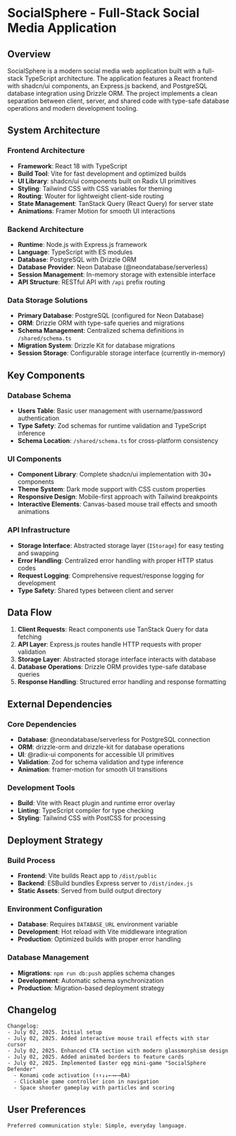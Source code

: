 # SocialSphere - Full-Stack Social Media Application

## Overview

SocialSphere is a modern social media web application built with a full-stack TypeScript architecture. The application features a React frontend with shadcn/ui components, an Express.js backend, and PostgreSQL database integration using Drizzle ORM. The project implements a clean separation between client, server, and shared code with type-safe database operations and modern development tooling.

## System Architecture

### Frontend Architecture
- **Framework**: React 18 with TypeScript
- **Build Tool**: Vite for fast development and optimized builds
- **UI Library**: shadcn/ui components built on Radix UI primitives
- **Styling**: Tailwind CSS with CSS variables for theming
- **Routing**: Wouter for lightweight client-side routing
- **State Management**: TanStack Query (React Query) for server state
- **Animations**: Framer Motion for smooth UI interactions

### Backend Architecture
- **Runtime**: Node.js with Express.js framework
- **Language**: TypeScript with ES modules
- **Database**: PostgreSQL with Drizzle ORM
- **Database Provider**: Neon Database (@neondatabase/serverless)
- **Session Management**: In-memory storage with extensible interface
- **API Structure**: RESTful API with `/api` prefix routing

### Data Storage Solutions
- **Primary Database**: PostgreSQL (configured for Neon Database)
- **ORM**: Drizzle ORM with type-safe queries and migrations
- **Schema Management**: Centralized schema definitions in `/shared/schema.ts`
- **Migration System**: Drizzle Kit for database migrations
- **Session Storage**: Configurable storage interface (currently in-memory)

## Key Components

### Database Schema
- **Users Table**: Basic user management with username/password authentication
- **Type Safety**: Zod schemas for runtime validation and TypeScript inference
- **Schema Location**: `/shared/schema.ts` for cross-platform consistency

### UI Components
- **Component Library**: Complete shadcn/ui implementation with 30+ components
- **Theme System**: Dark mode support with CSS custom properties
- **Responsive Design**: Mobile-first approach with Tailwind breakpoints
- **Interactive Elements**: Canvas-based mouse trail effects and smooth animations

### API Infrastructure
- **Storage Interface**: Abstracted storage layer (`IStorage`) for easy testing and swapping
- **Error Handling**: Centralized error handling with proper HTTP status codes
- **Request Logging**: Comprehensive request/response logging for development
- **Type Safety**: Shared types between client and server

## Data Flow

1. **Client Requests**: React components use TanStack Query for data fetching
2. **API Layer**: Express.js routes handle HTTP requests with proper validation
3. **Storage Layer**: Abstracted storage interface interacts with database
4. **Database Operations**: Drizzle ORM provides type-safe database queries
5. **Response Handling**: Structured error handling and response formatting

## External Dependencies

### Core Dependencies
- **Database**: @neondatabase/serverless for PostgreSQL connection
- **ORM**: drizzle-orm and drizzle-kit for database operations
- **UI**: @radix-ui components for accessible UI primitives
- **Validation**: Zod for schema validation and type inference
- **Animation**: framer-motion for smooth UI transitions

### Development Tools
- **Build**: Vite with React plugin and runtime error overlay
- **Linting**: TypeScript compiler for type checking
- **Styling**: Tailwind CSS with PostCSS for processing

## Deployment Strategy

### Build Process
- **Frontend**: Vite builds React app to `/dist/public`
- **Backend**: ESBuild bundles Express server to `/dist/index.js`
- **Static Assets**: Served from build output directory

### Environment Configuration
- **Database**: Requires `DATABASE_URL` environment variable
- **Development**: Hot reload with Vite middleware integration
- **Production**: Optimized builds with proper error handling

### Database Management
- **Migrations**: `npm run db:push` applies schema changes
- **Development**: Automatic schema synchronization
- **Production**: Migration-based deployment strategy

## Changelog

```
Changelog:
- July 02, 2025. Initial setup
- July 02, 2025. Added interactive mouse trail effects with star cursor
- July 02, 2025. Enhanced CTA section with modern glassmorphism design
- July 02, 2025. Added animated borders to feature cards
- July 02, 2025. Implemented Easter egg mini-game "SocialSphere Defender"
  - Konami code activation (↑↑↓↓←→←→BA)
  - Clickable game controller icon in navigation
  - Space shooter gameplay with particles and scoring
```

## User Preferences

```
Preferred communication style: Simple, everyday language.
```